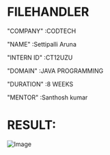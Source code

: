 # FILEHANDLER

"COMPANY" :CODTECH

"NAME" :Settipalli Aruna

"INTERN ID" :CT12UZU

"DOMAIN" :JAVA PROGRAMMING

"DURATION" :8 WEEKS

"MENTOR" :Santhosh kumar

# RESULT:
![Image](https://github.com/user-attachments/assets/facac433-2f7a-495c-8699-df1267bc8686)
